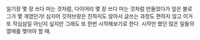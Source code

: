 일기장 몇 장 쓰다 마는 것처럼, 다이어리 몇 장 쓰다 마는 것처럼 만들었다가 엎은 블로그가 몇 개였던가! 심지어 깃허브랑은 친하지도 않아서 글쓰는 과정도 편하지 않고 이거 또 작심삼일 아닌지 싶지만 그래도 또 한번 시작해보기로 한다. 시작만 했던 많은 일들의 열매를 맺어야 할 때. 
